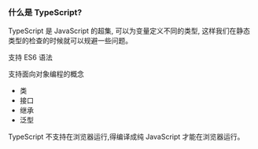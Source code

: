 ### 什么是 TypeScript?

TypeScript 是 JavaScript 的超集, 可以为变量定义不同的类型, 这样我们在静态类型的检查的时候就可以规避一些问题。

支持 ES6 语法

支持面向对象编程的概念

- 类
- 接口
- 继承
- 泛型

TypeScript 不支持在浏览器运行,得编译成纯 JavaScript 才能在浏览器运行。